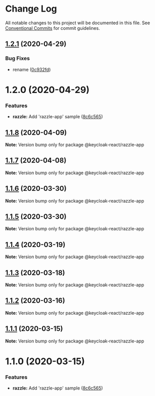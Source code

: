# Change Log

All notable changes to this project will be documented in this file.
See [Conventional Commits](https://conventionalcommits.org) for commit guidelines.

## [1.2.1](https://github.com/Jeff-Tian/react-keycloak/compare/@keycloak-react/razzle-app@1.2.0...@keycloak-react/razzle-app@1.2.1) (2020-04-29)


### Bug Fixes

* rename ([0c932fd](https://github.com/Jeff-Tian/react-keycloak/commit/0c932fdf89682f2b916bd42b02f190f2d3383bc1))





# 1.2.0 (2020-04-29)


### Features

* **razzle:** Add 'razzle-app' sample ([8c6c565](https://github.com/Jeff-Tian/react-keycloak/commit/8c6c5654889c30d1e63efa05c7125a22e1297763))





## [1.1.8](https://github.com/jeff-tian/keycloak-react/compare/@keycloak-react/razzle-app@1.1.7...@keycloak-react/razzle-app@1.1.8) (2020-04-09)

**Note:** Version bump only for package @keycloak-react/razzle-app





## [1.1.7](https://github.com/jeff-tian/keycloak-react/compare/@keycloak-react/razzle-app@1.1.6...@keycloak-react/razzle-app@1.1.7) (2020-04-08)

**Note:** Version bump only for package @keycloak-react/razzle-app





## [1.1.6](https://github.com/jeff-tian/keycloak-react/compare/@keycloak-react/razzle-app@1.1.5...@keycloak-react/razzle-app@1.1.6) (2020-03-30)

**Note:** Version bump only for package @keycloak-react/razzle-app





## [1.1.5](https://github.com/jeff-tian/keycloak-react/compare/@keycloak-react/razzle-app@1.1.4...@keycloak-react/razzle-app@1.1.5) (2020-03-30)

**Note:** Version bump only for package @keycloak-react/razzle-app





## [1.1.4](https://github.com/jeff-tian/keycloak-react/compare/@keycloak-react/razzle-app@1.1.3...@keycloak-react/razzle-app@1.1.4) (2020-03-19)

**Note:** Version bump only for package @keycloak-react/razzle-app





## [1.1.3](https://github.com/jeff-tian/keycloak-react/compare/@keycloak-react/razzle-app@1.1.2...@keycloak-react/razzle-app@1.1.3) (2020-03-18)

**Note:** Version bump only for package @keycloak-react/razzle-app





## [1.1.2](https://github.com/jeff-tian/keycloak-react/compare/@keycloak-react/razzle-app@1.1.1...@keycloak-react/razzle-app@1.1.2) (2020-03-16)

**Note:** Version bump only for package @keycloak-react/razzle-app





## [1.1.1](https://github.com/jeff-tian/keycloak-react/compare/@keycloak-react/razzle-app@1.1.0...@keycloak-react/razzle-app@1.1.1) (2020-03-15)

**Note:** Version bump only for package @keycloak-react/razzle-app





# 1.1.0 (2020-03-15)


### Features

* **razzle:** Add 'razzle-app' sample ([8c6c565](https://github.com/jeff-tian/keycloak-react/commit/8c6c5654889c30d1e63efa05c7125a22e1297763))
